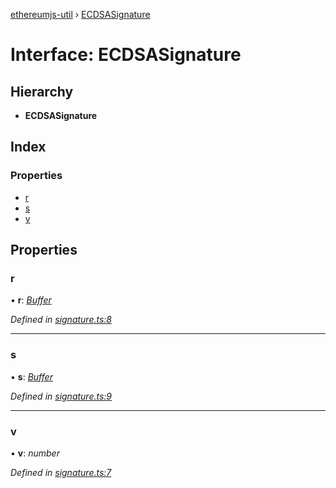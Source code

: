 [ethereumjs-util](../README.md) › [ECDSASignature](ecdsasignature.md)

# Interface: ECDSASignature

## Hierarchy

* **ECDSASignature**

## Index

### Properties

* [r](ecdsasignature.md#r)
* [s](ecdsasignature.md#s)
* [v](ecdsasignature.md#v)

## Properties

###  r

• **r**: *[Buffer](../README.md#const-buffer)*

*Defined in [signature.ts:8](https://github.com/ethereumjs/ethereumjs-util/blob/master/src/signature.ts#L8)*

___

###  s

• **s**: *[Buffer](../README.md#const-buffer)*

*Defined in [signature.ts:9](https://github.com/ethereumjs/ethereumjs-util/blob/master/src/signature.ts#L9)*

___

###  v

• **v**: *number*

*Defined in [signature.ts:7](https://github.com/ethereumjs/ethereumjs-util/blob/master/src/signature.ts#L7)*
